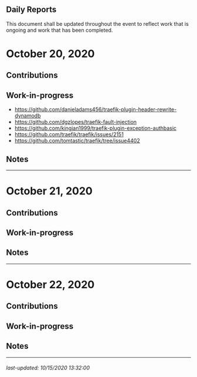 Daily Reports
---

This document shall be updated throughout the event to reflect work that is ongoing and work that has been completed.

# October 20, 2020

Contributions
---

Work-in-progress
---
* https://github.com/danieladams456/traefik-plugin-header-rewrite-dynamodb
* https://github.com/dgzlopes/traefik-fault-injection
* https://github.com/kingjan1999/traefik-plugin-exception-authbasic
* https://github.com/traefik/traefik/issues/2151
* https://github.com/tomtastic/traefik/tree/issue4402

Notes
---

---
# October 21, 2020

Contributions
---

Work-in-progress
---

Notes
---

---
# October 22, 2020

Contributions
---

Work-in-progress
---

Notes
---

---

###### _last-updated: 10/15/2020 13:32:00_
